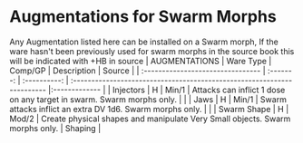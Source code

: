 # Augmentations for Swarm Morphs
Any Augmentation listed here can be installed on a Swarm morph, If the ware hasn't been previously used for swarm morphs in the source book this will be indicated with +HB in source
| AUGMENTATIONS                     | Ware Type | Comp/<wbr>GP          | Description                                                                                               | Source        |
| :-------------------------------- | :-------: | :----------:          | :----------------------------------------------------------------------                                   |:------------- |
| Injectors                         |     H     |    Min/1              | Attacks can inflict 1 dose on any target in swarm. Swarm morphs only.                                     |               |
| Jaws                              |     H     |    Min/1              | Swarm attacks inflict an extra DV 1d6. Swarm morphs only.                                                 |               |
| Swarm Shape                       |     H     |    Mod/2              | Create physical shapes and manipulate Very Small objects. Swarm morphs only.                              |   Shaping     |
